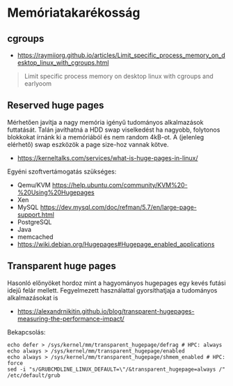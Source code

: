 # Memóriatakarékosság

## cgroups

* https://raymiiorg.github.io/articles/Limit_specific_process_memory_on_desktop_linux_with_cgroups.html

> Limit specific process memory on desktop linux with cgroups and earlyoom

## Reserved huge pages

Mérhetően javítja a nagy memória igényű tudományos alkalmazások futtatását.
Talán javíthatná a HDD swap viselkedést ha nagyobb, folytonos blokkokat írnánk ki a memóriából és nem random 4kB-ot. A (jelenleg elérhető) swap eszközök a page size-hoz vannak kötve.

* https://kerneltalks.com/services/what-is-huge-pages-in-linux/

Egyéni szoftvertámogatás szükséges:

* Qemu/KVM https://help.ubuntu.com/community/KVM%20-%20Using%20Hugepages
* Xen
* MySQL https://dev.mysql.com/doc/refman/5.7/en/large-page-support.html
* PostgreSQL
* Java
* memcached
* https://wiki.debian.org/Hugepages#Hugepage_enabled_applications

## Transparent huge pages

Hasonló előnyöket hordoz mint a hagyományos hugepages egy kevés futási idejű felár mellett.
Fegyelmezett használattal gyorsíthatjaja a tudományos alkalmazásokat is

* https://alexandrnikitin.github.io/blog/transparent-hugepages-measuring-the-performance-impact/

Bekapcsolás:

```
echo defer > /sys/kernel/mm/transparent_hugepage/defrag # HPC: always
echo always > /sys/kernel/mm/transparent_hugepage/enabled
echo always > /sys/kernel/mm/transparent_hugepage/shmem_enabled # HPC: force
sed -i "s/GRUBCMDLINE_LINUX_DEFAULT=\"/&transparent_hugepage=always /" /etc/default/grub
```
